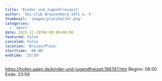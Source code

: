 ```yaml
---
title: 'Kinder und Jugendfreizeit'
author: 'Ski-Club Braunenberg 1971 e. V.'
thumbnail: 'images/platzhalter.png'
categories:
  - 'Sport'
date: 2023-12-28T06:00:00+00:00
featured: False
canceled: False
location: 'Brixen/Plose'
starttime: '06:00'
endtime: '23:59'
---
```

https://hofen.aalen.de/kinder-und-jugendfreizeit.198747.htm
Beginn: 06:00
 Ende: 23:59